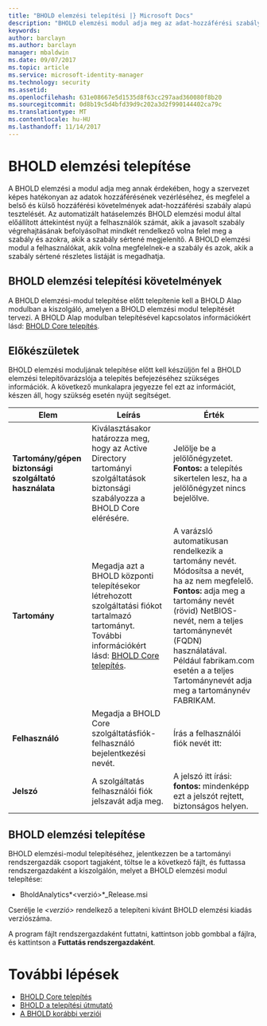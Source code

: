 ```yaml
---
title: "BHOLD elemzési telepítési |} Microsoft Docs"
description: "BHOLD elemzési modul adja meg az adat-hozzáférési szabály alapú tesztelése"
keywords: 
author: barclayn
ms.author: barclayn
manager: mbaldwin
ms.date: 09/07/2017
ms.topic: article
ms.service: microsoft-identity-manager
ms.technology: security
ms.assetid: 
ms.openlocfilehash: 631e08667e5d1535d8f63cc297aad360080f8b20
ms.sourcegitcommit: 0d8b19c5d4bfd39d9c202a3d2f990144402ca79c
ms.translationtype: MT
ms.contentlocale: hu-HU
ms.lasthandoff: 11/14/2017
---
```

# <a name="bhold-analytics-installation"></a>BHOLD elemzési telepítése

A BHOLD elemzési a modul adja meg annak érdekében, hogy a szervezet képes hatékonyan az adatok hozzáférésének vezérléséhez, és megfelel a belső és külső hozzáférési követelmények adat-hozzáférési szabály alapú tesztelését. Az automatizált hatáselemzés BHOLD elemzési modul által előállított áttekintést nyújt a felhasználók számát, akik a javasolt szabály végrehajtásának befolyásolhat mindkét rendelkező volna felel meg a szabály és azokra, akik a szabály sértené megjelenítő. A BHOLD elemzési modul a felhasználókat, akik volna megfelelnek-e a szabály és azok, akik a szabály sértené részletes listáját is megadhatja.

## <a name="bhold-analytics-installation-requirements"></a>BHOLD elemzési telepítési követelmények

A BHOLD elemzési-modul telepítése előtt telepítenie kell a BHOLD Alap modulban a kiszolgáló, amelyen a BHOLD elemzési modul telepítését tervezi. A BHOLD Alap modulban telepítésével kapcsolatos információkért lásd: [BHOLD Core telepítés](https://technet.microsoft.com/en-us/library/jj134095(v=ws.10).aspx).

## <a name="before-you-begin"></a>Előkészületek

BHOLD elemzési moduljának telepítése előtt kell készüljön fel a BHOLD elemzési telepítővarázslója a telepítés befejezéséhez szükséges információk. A következő munkalapra jegyezze fel ezt az információt, készen áll, hogy szükség esetén nyújt segítséget.

| **Elem**                                    | **Leírás**                                                                                                                                                                                                           | **Érték**                                                                                                                                                                                                                                                                                                            |
|---------------------------------------------|---------------------------------------------------------------------------------------------------------------------------------------------------------------------------------------------------------------------------|----------------------------------------------------------------------------------------------------------------------------------------------------------------------------------------------------------------------------------------------------------------------------------------------------------------------|
| **Tartomány/gépen biztonsági szolgáltató használata** | Kiválasztásakor határozza meg, hogy az Active Directory tartományi szolgáltatások biztonsági szabályozza a BHOLD Core elérésére.                                                                                                                | Jelölje be a jelölőnégyzetet. **Fontos:** a telepítés sikertelen lesz, ha a jelölőnégyzet nincs bejelölve.                                                                                                                                                                                                                   |
| **Tartomány**                                  | Megadja azt a BHOLD központi telepítésekor létrehozott szolgáltatási fiókot tartalmazó tartományt. További információkért lásd: [BHOLD Core telepítés](https://technet.microsoft.com/en-us/library/jj134095(v=ws.10).aspx). | A varázsló automatikusan rendelkezik a tartomány nevét. Módosítsa a nevét, ha az nem megfelelő. **Fontos:** adja meg a tartomány nevét (rövid) NetBIOS-nevét, nem a teljes tartománynevét (FQDN) használatával. Például fabrikam.com esetén a a teljes Tartománynevét adja meg a tartománynév FABRIKAM. |
| **Felhasználó**                                    | Megadja a BHOLD Core szolgáltatásfiók-felhasználó bejelentkezési nevét.                                                                                                                                                          | Írás a felhasználói fiók nevét itt:                                                                                                                                                                                                                                                                                    |
| **Jelszó**                                | A szolgáltatás felhasználói fiók jelszavát adja meg.                                                                                                                                                                       | A jelszó itt írási: **fontos:** mindenképp ezt a jelszót rejtett, biztonságos helyen.                                                                                                                                                                                                                  |

## <a name="bhold-analytics-installation"></a>BHOLD elemzési telepítése

BHOLD elemzési-modul telepítéséhez, jelentkezzen be a tartományi rendszergazdák csoport tagjaként, töltse le a következő fájlt, és futtassa rendszergazdaként a kiszolgálón, melyet a BHOLD elemzési modul telepítése:

- BholdAnalytics*\<verzió\>*\_Release.msi

Cserélje le  *\<verzió\>*  rendelkező a telepíteni kívánt BHOLD elemzési kiadás verziószáma.

A program fájlt rendszergazdaként futtatni, kattintson jobb gombbal a fájlra, és kattintson a **Futtatás rendszergazdaként**.

# <a name="next-steps"></a>További lépések

- [BHOLD Core telepítés](https://technet.microsoft.com/en-us/library/jj134095(v=ws.10).aspx)
- [BHOLD a telepítési útmutató](bhold-installation-guide.md)
- [A BHOLD korábbi verziói](../reference/version-bhold-history.md)